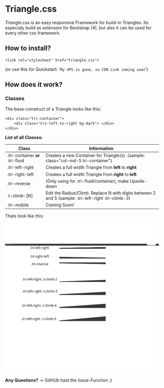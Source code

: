 # Triangle.css
Triangle.css is an easy responsive Framework for build-in Triangles. Its especialy build as extension for Bootstrap (4), but also it can be used for every other css framework. 

## How to install?
```
<link rel="stylesheet" href="triangle.css">
```
(or use this for Quickstart: '```My VPS is gone, so CDN Link coming soon```')

## How does it work?

### Classes
The base-construct of a Triangle looks like this:
```
<div class="tri-container">
    <div class="tri-left-to-right bg-dark"> </div>
</div>
```
**List of all Classes:**

| **Class**     | **Information** |
| ------------- | --------------- |
| .tri-container **or** .tri-fluid    | Creates a new Container for Triangle(s). (sample: class="col-md-5 tri-container")  |
| .tri-left-right  | Creates a full width Triangle from **left** to **right**  |
| .tri-right-left  | Creates a full width Triangle from **right** to **left**  |
| .tri-reverse     | (Only using for .tri-fluid/container), make Upside-down   |
| .t-climb-[N]   | Edit the Radius/Climb. Replace N with digits between 2 and 5 (sample: .tri-left-right .tri-climb-3)|
| .tri-mobile      | Coming Soon! |

Thats look like this:
![image](example-image.png)

**Any Questions?**
-> GitHUb hast the Issue-Function ;)
